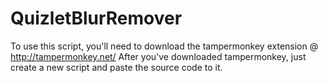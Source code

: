 # QuizletBlurRemover
To use this script, you'll need to download the tampermonkey extension @ http://tampermonkey.net/
After you've downloaded tampermonkey, just create a new script and paste the source code to it.
